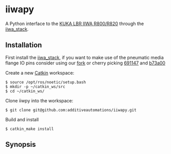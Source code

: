 # iiwapy
A Python interface to the [KUKA LBR IIWA R800/R820](https://www.kuka.com/en-gb/products/robotics-systems/industrial-robots/lbr-iiwa) through the [iiwa_stack](https://github.com/IFL-CAMP/iiwa_stack).

## Installation

First install the [iiwa_stack](https://github.com/IFL-CAMP/iiwa_stack), if you want to make use of the pneumatic media flange IO pins consider using our [fork](https://github.com/additiveautomations/iiwa_stack) or cherry picking [691147](https://github.com/IFL-CAMP/iiwa_stack/commit/6911477e3a492ce7ff25dde5574095ff1f212ce1) and [b73a00](https://github.com/IFL-CAMP/iiwa_stack/commit/b73a00b5801bdaa88a4e27b129450268d4dc7631)

Create a new [Catkin](http://wiki.ros.org/catkin/Tutorials/create_a_workspace) workspace:

```
$ source /opt/ros/noetic/setup.bash
$ mkdir -p ~/catkin_ws/src
$ cd ~/catkin_ws/
```

Clone iiwpy into the workspace:
```
$ git clone git@github.com:additiveautomations/iiwapy.git
```

Build and install
```
$ catkin_make install
```

## Synopsis

